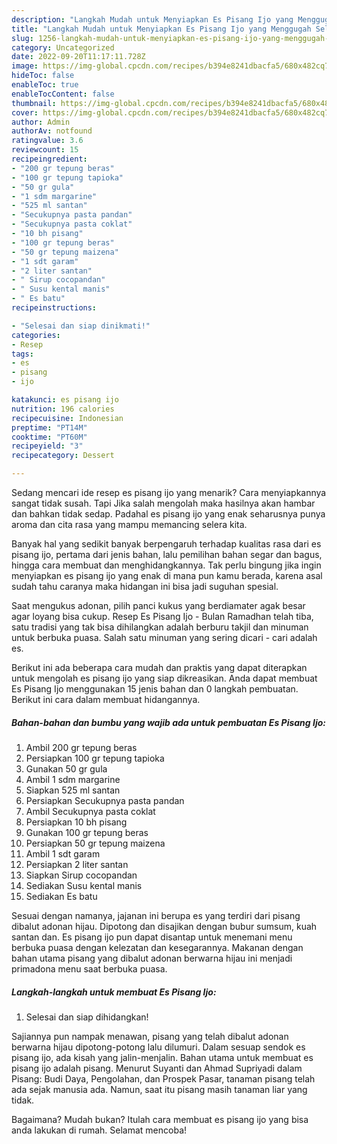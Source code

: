 ```yaml
---
description: "Langkah Mudah untuk Menyiapkan Es Pisang Ijo yang Menggugah Selera, Buat Buka Puasa Bikin Ngiler"
title: "Langkah Mudah untuk Menyiapkan Es Pisang Ijo yang Menggugah Selera, Buat Buka Puasa Bikin Ngiler"
slug: 1256-langkah-mudah-untuk-menyiapkan-es-pisang-ijo-yang-menggugah-selera-buat-buka-puasa-bikin-ngiler
category: Uncategorized
date: 2022-09-20T11:17:11.728Z
image: https://img-global.cpcdn.com/recipes/b394e8241dbacfa5/680x482cq70/es-pisang-ijo-foto-resep-utama.jpg
hideToc: false
enableToc: true
enableTocContent: false
thumbnail: https://img-global.cpcdn.com/recipes/b394e8241dbacfa5/680x482cq70/es-pisang-ijo-foto-resep-utama.jpg
cover: https://img-global.cpcdn.com/recipes/b394e8241dbacfa5/680x482cq70/es-pisang-ijo-foto-resep-utama.jpg
author: Admin
authorAv: notfound
ratingvalue: 3.6
reviewcount: 15
recipeingredient:
- "200 gr tepung beras"
- "100 gr tepung tapioka"
- "50 gr gula"
- "1 sdm margarine"
- "525 ml santan"
- "Secukupnya pasta pandan"
- "Secukupnya pasta coklat"
- "10 bh pisang"
- "100 gr tepung beras"
- "50 gr tepung maizena"
- "1 sdt garam"
- "2 liter santan"
- " Sirup cocopandan"
- " Susu kental manis"
- " Es batu"
recipeinstructions:

- "Selesai dan siap dinikmati!"
categories:
- Resep
tags:
- es
- pisang
- ijo

katakunci: es pisang ijo 
nutrition: 196 calories
recipecuisine: Indonesian
preptime: "PT14M"
cooktime: "PT60M"
recipeyield: "3"
recipecategory: Dessert

---
```



Sedang mencari ide resep es pisang ijo yang menarik? Cara menyiapkannya sangat tidak susah. Tapi Jika salah mengolah maka hasilnya akan hambar dan bahkan tidak sedap. Padahal es pisang ijo yang enak seharusnya punya aroma dan cita rasa yang mampu memancing selera kita.


Banyak hal yang sedikit banyak berpengaruh terhadap kualitas rasa dari es pisang ijo, pertama dari jenis bahan, lalu pemilihan bahan segar dan bagus, hingga cara membuat dan menghidangkannya. Tak perlu bingung jika ingin menyiapkan es pisang ijo yang enak di mana pun kamu berada, karena asal sudah tahu caranya maka hidangan ini bisa jadi suguhan spesial.

Saat mengukus adonan, pilih panci kukus yang berdiamater agak besar agar loyang bisa cukup. Resep Es Pisang Ijo - Bulan Ramadhan telah tiba, satu tradisi yang tak bisa dihilangkan adalah berburu takjil dan minuman untuk berbuka puasa. Salah satu minuman yang sering dicari - cari adalah es.


Berikut ini ada beberapa cara mudah dan praktis yang dapat diterapkan untuk mengolah es pisang ijo yang siap dikreasikan. Anda dapat membuat Es Pisang Ijo menggunakan 15 jenis bahan dan 0 langkah pembuatan. Berikut ini cara dalam membuat hidangannya.

<!--inarticleads1-->

##### Bahan-bahan dan bumbu yang wajib ada untuk pembuatan Es Pisang Ijo:

1. Ambil 200 gr tepung beras
1. Persiapkan 100 gr tepung tapioka
1. Gunakan 50 gr gula
1. Ambil 1 sdm margarine
1. Siapkan 525 ml santan
1. Persiapkan Secukupnya pasta pandan
1. Ambil Secukupnya pasta coklat
1. Persiapkan 10 bh pisang
1. Gunakan 100 gr tepung beras
1. Persiapkan 50 gr tepung maizena
1. Ambil 1 sdt garam
1. Persiapkan 2 liter santan
1. Siapkan  Sirup cocopandan
1. Sediakan  Susu kental manis
1. Sediakan  Es batu


Sesuai dengan namanya, jajanan ini berupa es yang terdiri dari pisang dibalut adonan hijau. Dipotong dan disajikan dengan bubur sumsum, kuah santan dan. Es pisang ijo pun dapat disantap untuk menemani menu berbuka puasa dengan kelezatan dan kesegarannya. Makanan dengan bahan utama pisang yang dibalut adonan berwarna hijau ini menjadi primadona menu saat berbuka puasa. 

<!--inarticleads2-->

##### Langkah-langkah untuk membuat Es Pisang Ijo:


1. Selesai dan siap dihidangkan!

Sajiannya pun nampak menawan, pisang yang telah dibalut adonan berwarna hijau dipotong-potong lalu dilumuri. Dalam sesuap sendok es pisang ijo, ada kisah yang jalin-menjalin. Bahan utama untuk membuat es pisang ijo adalah pisang. Menurut Suyanti dan Ahmad Supriyadi dalam Pisang: Budi Daya, Pengolahan, dan Prospek Pasar, tanaman pisang telah ada sejak manusia ada. Namun, saat itu pisang masih tanaman liar yang tidak. 

Bagaimana? Mudah bukan? Itulah cara membuat es pisang ijo yang bisa anda lakukan di rumah. Selamat mencoba!
